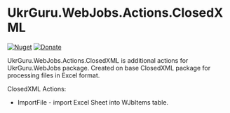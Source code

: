 # UkrGuru.WebJobs.Actions.ClosedXML
[![Nuget](https://img.shields.io/nuget/v/UkrGuru.WebJobs.Actions.ClosedXML)](https://www.nuget.org/packages/UkrGuru.WebJobs.Actions.ClosedXML/)
[![Donate](https://www.paypalobjects.com/en_US/i/btn/btn_donate_SM.gif)](https://www.paypal.com/donate/?hosted_button_id=BPUF3H86X96YN)

UkrGuru.WebJobs.Actions.ClosedXML is additional actions for UkrGuru.WebJobs package. 
Created on base ClosedXML package for processing files in Excel format.

ClosedXML Actions:
- ImportFile - import Excel Sheet into WJbItems table.
